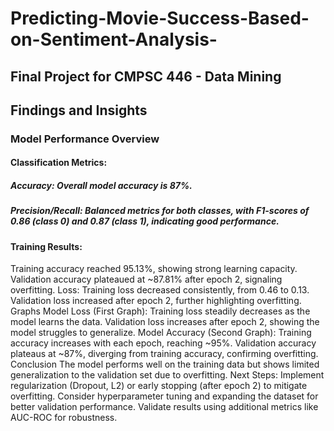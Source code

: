 # Predicting-Movie-Success-Based-on-Sentiment-Analysis-

  ## Final Project for CMPSC 446 - Data Mining
  
## Findings and Insights

### Model Performance Overview

#### Classification Metrics:

##### Accuracy: Overall model accuracy is 87%.

##### Precision/Recall: Balanced metrics for both classes, with F1-scores of 0.86 (class 0) and 0.87 (class 1), indicating good performance.

#### Training Results:

Training accuracy reached 95.13%, showing strong learning capacity.
Validation accuracy plateaued at ~87.81% after epoch 2, signaling overfitting.
Loss:
Training loss decreased consistently, from 0.46 to 0.13.
Validation loss increased after epoch 2, further highlighting overfitting.
Graphs
Model Loss (First Graph):
Training loss steadily decreases as the model learns the data.
Validation loss increases after epoch 2, showing the model struggles to generalize.
Model Accuracy (Second Graph):
Training accuracy increases with each epoch, reaching ~95%.
Validation accuracy plateaus at ~87%, diverging from training accuracy, confirming overfitting.
Conclusion
The model performs well on the training data but shows limited generalization to the validation set due to overfitting.
Next Steps:
Implement regularization (Dropout, L2) or early stopping (after epoch 2) to mitigate overfitting.
Consider hyperparameter tuning and expanding the dataset for better validation performance.
Validate results using additional metrics like AUC-ROC for robustness.
